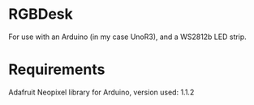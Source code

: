 # RGBDesk
For use with an Arduino (in my case UnoR3), and a WS2812b LED strip.

# Requirements
Adafruit Neopixel library for Arduino, version used: 1.1.2